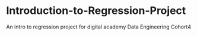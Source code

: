 # Introduction-to-Regression-Project
An intro to regression project for digital academy Data Engineering Cohort4
